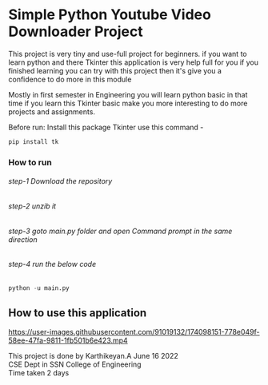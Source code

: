 # Simple Python Youtube Video Downloader Project 

  This project is very tiny and use-full project for beginners. if you want to learn python and there Tkinter this application is very help full for you if you finished learning you can try with this project then it's give you a confidence to do more in this module  
  
  Mostly in first semester in Engineering you will learn python basic in that time if you learn this Tkinter basic make you more interesting to do more projects and assignments.
  
Before run:
  Install this package Tkinter use this command - 


```python 
pip install tk
```

### How to run
###### step-1 Download the repository
###### step-2 unzib it
###### step-3 goto main.py folder and open Command prompt in the same direction
###### step-4 run the below code
```python 
python -u main.py
```

## How to use this application
https://user-images.githubusercontent.com/91019132/174098151-778e049f-58ee-47fa-9811-1fb501b6e423.mp4

This project is done by Karthikeyan.A June 16 2022\
CSE Dept in SSN College of Engineering\
Time taken 2 days
